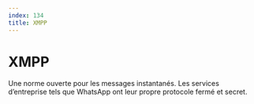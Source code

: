 ```yaml
---
index: 134
title: XMPP
---
```

# XMPP

Une norme ouverte pour les messages instantanés. Les services d’entreprise tels que WhatsApp ont leur propre protocole fermé et secret.